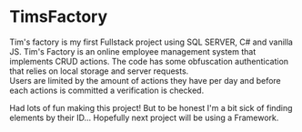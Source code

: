 # TimsFactory
Tim's factory is my first Fullstack project using SQL SERVER, C# and vanilla JS.
Tim's Factory is an online employee management system that implements CRUD actions.
The code has some obfuscation authentication that relies on local storage and server requests.  
Users are limited by the amount of actions they have per day and before each actions is committed a verification is checked. 

Had lots of fun making this project! But to be honest I'm a bit sick of finding elements by their ID... Hopefully next project will be using a Framework.
